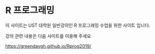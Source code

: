 
# R 프로그래밍 

이 사이트는 UST 대학원 일반강의인 R 프로그래밍 수업을 위한 사이트 입니다. 

강의 관련 내용은 다음 사이트를 이용해 주세요

https://greendaygh.github.io/Rprog2019/ 
